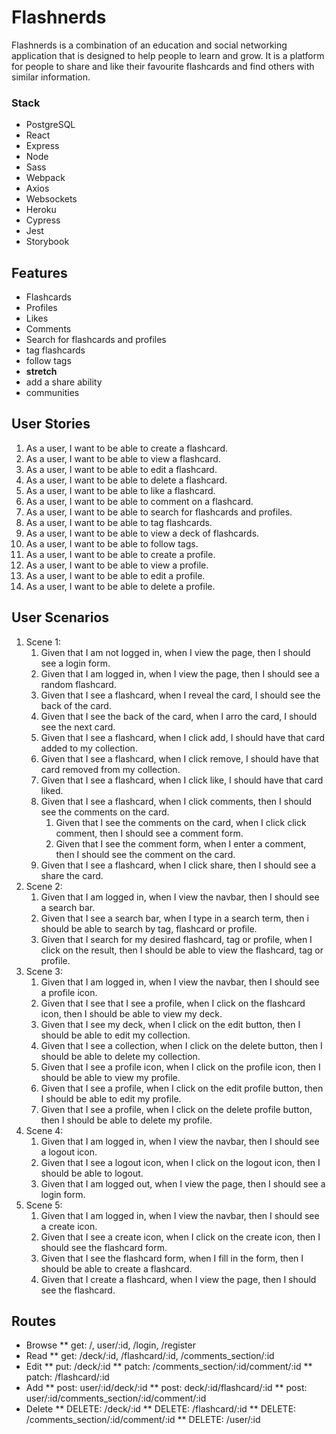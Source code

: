 # Flashnerds
Flashnerds is a combination of an education and social networking application that is designed to help people to learn and grow. It is a platform for people to share and like their favourite flashcards and find others with similar information.

### Stack
* PostgreSQL
* React
* Express
* Node
* Sass
* Webpack
* Axios
* Websockets
* Heroku
* Cypress
* Jest
* Storybook
## Features
* Flashcards
* Profiles
* Likes
* Comments 
* Search for flashcards and profiles
* tag flashcards
* follow tags
* __stretch__
* add a share ability
* communities
## User Stories
1. As a user, I want to be able to create a flashcard.
1. As a user, I want to be able to view a flashcard.
1. As a user, I want to be able to edit a flashcard.
1. As a user, I want to be able to delete a flashcard.
1. As a user, I want to be able to like a flashcard.
1. As a user, I want to be able to comment on a flashcard.
1. As a user, I want to be able to search for flashcards and profiles.
1. As a user, I want to be able to tag flashcards.
1. As a user, I want to be able to view a deck of flashcards.
1. As a user, I want to be able to follow tags.
1. As a user, I want to be able to create a profile.
1. As a user, I want to be able to view a profile.
1. As a user, I want to be able to edit a profile.
1. As a user, I want to be able to delete a profile.
## User Scenarios
<!-- A user scenario is a syntactic alternative to user stories
They have the form: Given __, when _, then ____.
eg. Given that I am logged in, when I click favourite on a post, then it is added to my favourites.
You can also chain on an and to user stories/scenarios
1.eg. Given that I am logged in, when I click favourite on a post, then it is added to my favourites and the 
save icon will change to indicate success. Be more vague, not too specific.-->
1. Scene 1:
    1. Given that I am not logged in, when I view the page, then I should see a login form.
    1. Given that I am logged in, when I view the page, then I should see a random flashcard.
    1. Given that I see a flashcard, when I reveal the card, I should see the back of the card.
    1. Given that I see the back of the card, when I arro the card, I should see the next card.
    1. Given that I see a flashcard, when I click add, I should have that card added to my collection.
    1. Given that I see a flashcard, when I click remove, I should have that card removed from my collection.
    1. Given that I see a flashcard, when I click like, I should have that card liked.
    1. Given that I see a flashcard, when I click comments, then I should see the comments on the card.
        1. Given that I see the comments on the card, when I click click comment, then I should see a comment form.
        1. Given that I see the comment form, when I enter a comment, then I should see the comment on the card.
    1. Given that I see a flashcard, when I click share, then I should see a share the card.
1. Scene 2: 
   1. Given that I am logged in, when I view the navbar, then I should see a search bar.
   1. Given that I see a search bar, when I type in a search term, then i should be able to search by tag, flashcard or profile.
   1. Given that I search for my desired flashcard, tag or profile, when I click on the result, then I should be able to view the flashcard, tag or profile. 
1. Scene 3:
    1. Given that I am logged in, when I view the navbar, then I should see a profile icon.
      1. Given that I see that I see a profile, when I click on the flashcard icon, then I should be able to view my deck.
      1. Given that I see my deck, when I click on the edit button, then I should be able to edit my collection.
      1. Given that I see a collection, when I click on the delete button, then I should be able to delete my collection.
    1. Given that I see a profile icon, when I click on the profile icon, then I should be able to view my profile.
    1. Given that I see a profile, when I click on the edit profile button, then I should be able to edit my profile.
    1. Given that I see a profile, when I click on the delete profile button, then I should be able to delete my profile.
1. Scene 4:
    1. Given that I am logged in, when I view the navbar, then I should see a logout icon.
    1. Given that I see a logout icon, when I click on the logout icon, then I should be able to logout.
    1. Given that I am logged out, when I view the page, then I should see a login form.
1. Scene 5:
    1. Given that I am logged in, when I view the navbar, then I should see a create icon.
    1. Given that I see a create icon, when I click on the create icon, then I should see the flashcard form.
    1. Given that I see the flashcard form, when I fill in the form, then I should be able to create a flashcard.
    1. Given that I create a flashcard, when I view the page, then I should see the flashcard.

## Routes
<!-- full RESTful compliance -->
* Browse 
  ** get: /, user/:id, /login, /register
* Read
  ** get: /deck/:id, /flashcard/:id, /comments_section/:id 
* Edit 
  ** put: /deck/:id
  ** patch: /comments_section/:id/comment/:id
  ** patch: /flashcard/:id
* Add 
  ** post: user/:id/deck/:id 
  ** post: deck/:id/flashcard/:id
  ** post: user/:id/comments_section/:id/comment/:id
* Delete 
  ** DELETE: /deck/:id
  ** DELETE: /flashcard/:id
  ** DELETE: /comments_section/:id/comment/:id 
  ** DELETE: /user/:id

